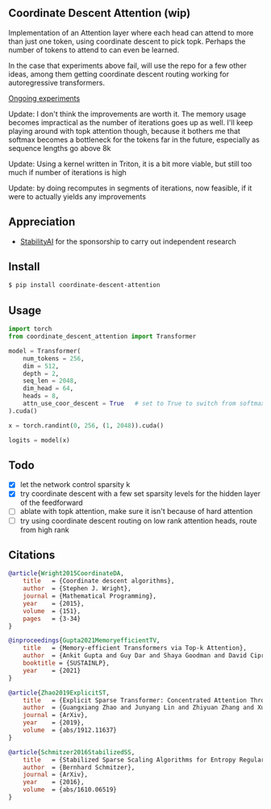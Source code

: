 ## Coordinate Descent Attention (wip)

Implementation of an Attention layer where each head can attend to more than just one token, using coordinate descent to pick topk. Perhaps the number of tokens to attend to can even be learned.

In the case that experiments above fail, will use the repo for a few other ideas, among them getting coordinate descent routing working for autoregressive transformers.

<a href="https://api.wandb.ai/links/lucidrains/7amjt5kw">Ongoing experiments</a>

Update: I don't think the improvements are worth it. The memory usage becomes impractical as the number of iterations goes up as well. I'll keep playing around with topk attention though, because it bothers me that softmax becomes a bottleneck for the tokens far in the future, especially as sequence lengths go above 8k

Update: Using a kernel written in Triton, it is a bit more viable, but still too much if number of iterations is high

Update: by doing recomputes in segments of iterations, now feasible, if it were to actually yields any improvements

## Appreciation

- <a href="https://stability.ai/">StabilityAI</a> for the sponsorship to carry out independent research

## Install

```bash
$ pip install coordinate-descent-attention
```

## Usage

```python
import torch
from coordinate_descent_attention import Transformer

model = Transformer(
    num_tokens = 256,
    dim = 512,
    depth = 2,
    seq_len = 2048,
    dim_head = 64,
    heads = 8,
    attn_use_coor_descent = True   # set to True to switch from softmax to coordinate descent on qk similarity matrix
).cuda()

x = torch.randint(0, 256, (1, 2048)).cuda()

logits = model(x)
```

## Todo

- [x] let the network control sparsity k
- [x] try coordinate descent with a few set sparsity levels for the hidden layer of the feedforward
- [ ] ablate with topk attention, make sure it isn't because of hard attention
- [ ] try using coordinate descent routing on low rank attention heads, route from high rank

## Citations

```bibtex
@article{Wright2015CoordinateDA,
    title   = {Coordinate descent algorithms},
    author  = {Stephen J. Wright},
    journal = {Mathematical Programming},
    year    = {2015},
    volume  = {151},
    pages   = {3-34}
}
```

```bibtex
@inproceedings{Gupta2021MemoryefficientTV,
    title   = {Memory-efficient Transformers via Top-k Attention},
    author  = {Ankit Gupta and Guy Dar and Shaya Goodman and David Ciprut and Jonathan Berant},
    booktitle = {SUSTAINLP},
    year    = {2021}
}
```

```bibtex
@article{Zhao2019ExplicitST,
    title   = {Explicit Sparse Transformer: Concentrated Attention Through Explicit Selection},
    author  = {Guangxiang Zhao and Junyang Lin and Zhiyuan Zhang and Xuancheng Ren and Qi Su and Xu Sun},
    journal = {ArXiv},
    year    = {2019},
    volume  = {abs/1912.11637}
}
```

```bibtex
@article{Schmitzer2016StabilizedSS,
    title   = {Stabilized Sparse Scaling Algorithms for Entropy Regularized Transport Problems},
    author  = {Bernhard Schmitzer},
    journal = {ArXiv},
    year    = {2016},
    volume  = {abs/1610.06519}
}
```
